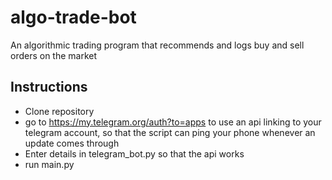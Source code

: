 # algo-trade-bot
An algorithmic trading program that recommends and logs buy and sell orders on the market 

## Instructions

- Clone repository 
- go to https://my.telegram.org/auth?to=apps to use an api linking to your telegram account, so that the script can ping your phone whenever an update comes through
- Enter details in telegram_bot.py so that the api works
- run main.py 
